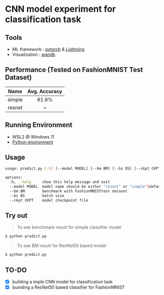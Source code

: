 # CNN model experiment for classification task

## Tools

- ML framework : [pytorch](https://pytorch.org/) & [Lightning](https://github.com/Lightning-AI/lightning)
- Visualization : [wandb](https://wandb.ai/home)

## Performance (Tested on FashionMNIST Test Dataset)

|Name|Avg. Accuracy|
|:-:|:-:|
|simple|91.9%|
|resnet|~|

## Running Environment

- WSL2 @ Windows 11
- [Python environment](./conda.env)

## Usage

```bash
usage: predict.py [-h] [--model MODEL] [--bm BM] [--bs BS] [--ckpt CKPT]

options:
  -h, --help     show this help message and exit
  --model MODEL  model name should be either "resnet" or "simple"(default)
  --bm BM        benchmark with FashionMNISTtest dataset
  --bs BS        batch size
  --ckpt CKPT    model checkpoint file
```

## Try out

> To see benchmark result for simple classifier model

```bash
$ python predict.py
```

> To see BM result for ResNet50 based model
```bash
$ python predict.py
```

## TO-DO

- [x] building a imple CNN model for classification task
- [x] buinding a ResNet50 based classifier for FashionMNIST
